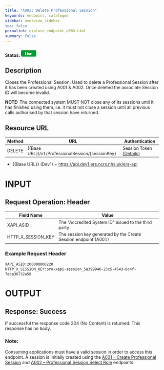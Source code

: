 ```yaml
---
title: "A003: Delete Professional Session"
keywords: endpoint, catalogue
sidebar: overview_sidebar
toc: false
permalink: explore_endpoint_a003.html
summary: false
---
```


#### Status: ![Live](images/icons/api_live.png)

## Description
Closes the Professional Session. Used to delete a Professional Session after it has been created using A001 & A002. Once deleted the associate Session ID will become invalid.

**NOTE:** The connected system MUST NOT close any of its sessions until it has finished using them, i.e. it must not close a session until all previous calls authorised by that session have returned.

## Resource URL

| Method | URL | Authentication |
| -------| --- | -------------- |
| DELETE | {{Base URL}}/v1/ProfessionalSession/{sessionKey} | Session Token [(Details)](develop_business_flow_bf001.html) |

- {{Base URL}} (Dev1) = https://api.dev1.ers.ncrs.nhs.uk/ers-api  

# INPUT

## Request Operation: Header

| Field Name | Value |
| ---------- | ----- |
| XAPI_ASID | The "Accredited System ID" issued to the third party |
| HTTP_X_SESSION_KEY | The session key generated by the Create Session endpoint (A001)  |

### Example Request Header
```http
XAPI_ASID:200000000220
HTTP_X_SESSION_KEY:pro-xapi-session_5a399946-23c5-4543-8c4f-7eca38732a58
```

# OUTPUT
## Response: Success
If successful the response code 204 (No Content) is returned. This response has no body.


### Note:
Consuming applications must have a valid session in order to access this endpoint. A session is initially created using the [A001 – Create Professional Session](explore_endpoint_a001.html) and [A002 – Professional Session Select Role](explore_endpoint_a002.html) endpoints.
